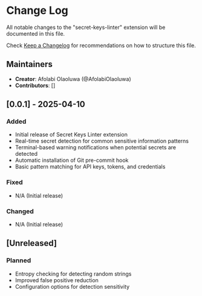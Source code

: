 # Change Log

All notable changes to the "secret-keys-linter" extension will be documented in this file.

Check [Keep a Changelog](http://keepachangelog.com/) for recommendations on how to structure this file.

## Maintainers
- **Creator**: Afolabi Olaoluwa (@AfolabiOlaoluwa)
- **Contributors**: []

## [0.0.1] - 2025-04-10

### Added
- Initial release of Secret Keys Linter extension
- Real-time secret detection for common sensitive information patterns
- Terminal-based warning notifications when potential secrets are detected
- Automatic installation of Git pre-commit hook
- Basic pattern matching for API keys, tokens, and credentials

### Fixed
- N/A (Initial release)

### Changed
- N/A (Initial release)

## [Unreleased]

### Planned
- Entropy checking for detecting random strings
- Improved false positive reduction
- Configuration options for detection sensitivity